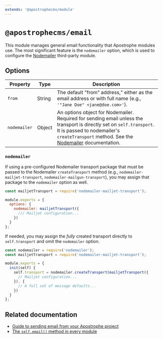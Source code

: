 ```yaml
---
extends: '@apostrophecms/module'
---
```


# `@apostrophecms/email`

<AposRefExtends :module="$frontmatter.extends" />

This module manages general email functionality that Apostrophe modules use. The most significant feature is the `nodemailer` option, which is used to configure the [Nodemailer](https://nodemailer.com/) third-party module.

## Options

|  Property | Type | Description |
|---|---|---|
|`from` | String | The default "from" address," either as the email address or with full name (e.g., `'"Jane Doe" <jane@doe.com>'`). |
|`nodemailer` | Object | An options object for Nodemailer. Required for sending email unless the transport is directly set on `self.transport`. It is passed to nodemailer's `createTransport` method. See the [Nodemailer](https://nodemailer.com/smtp/) documentation. |


### `nodemailer`

If using a pre-configured Nodemailer transport package that must be passed to the Nodemailer `createTransport` method (e.g., `nodemailer-mailjet-transport`, `nodemailer-mailgun-transport`), you may assign that package to the `nodemailer` option as well.

<AposCodeBlock>

  ```javascript
  const mailjetTransport = require('nodemailer-mailjet-transport');

  module.exports = {
    options: {
      nodemailer: mailjetTransport({
        /// Mailjet configuration...
      })
    }
  };
  ```
  <template v-slot:caption>
    modules/@apostrophecms/email/index.js
  </template>
</AposCodeBlock>

If needed, you may assign the *fully* created transport directly to `self.transport` and omit the `nodemailer` option.

<AposCodeBlock>

  ```javascript
  const nodemailer = require('nodemailer');
  const mailjetTransport = require('nodemailer-mailjet-transport');

  module.exports = {
    init(self) {
      self.transport = nodemailer.createTransport(mailjetTransport({
        // Mailjet configuration...
      }), {
        // A full set of message defaults...
      })
    }
  };
  ```
  <template v-slot:caption>
    modules/@apostrophecms/email/index.js
  </template>
</AposCodeBlock>

## Related documentation

- [Guide to sending email from your Apostrophe project](/guide/sending-email.md)
- [The `self.email()` method in every module](/reference/modules/module.md#email-req-templatename-data-options)
